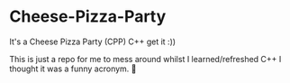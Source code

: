 # Cheese-Pizza-Party
It's a Cheese Pizza Party (CPP) C++ get it :))

This is just a repo for me to mess around whilst I learned/refreshed C++
I thought it was a funny acronym. 🪿

